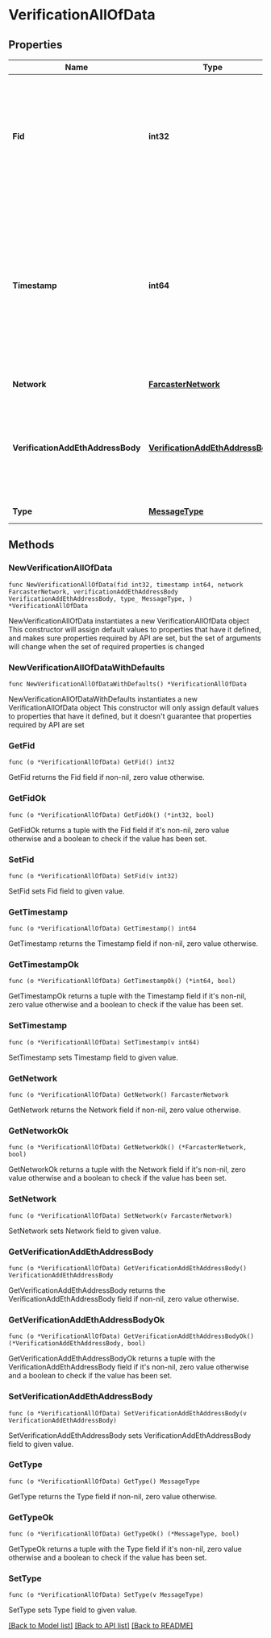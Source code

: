 # VerificationAllOfData

## Properties

Name | Type | Description | Notes
------------ | ------------- | ------------- | -------------
**Fid** | **int32** | The unique identifier (FID) of the user who created this message. FIDs are assigned sequentially when users register on the network and cannot be changed. | 
**Timestamp** | **int64** | Seconds since Farcaster Epoch (2021-01-01T00:00:00Z). Used to order messages chronologically and determine the most recent state. Must be within 10 minutes of the current time when the message is created. | 
**Network** | [**FarcasterNetwork**](FarcasterNetwork.md) |  | [default to MAINNET]
**VerificationAddEthAddressBody** | [**VerificationAddEthAddressBody**](VerificationAddEthAddressBody.md) | Contains the blockchain address being verified, along with cryptographic proof of ownership through a signature. | 
**Type** | [**MessageType**](MessageType.md) |  | [default to CAST_ADD]

## Methods

### NewVerificationAllOfData

`func NewVerificationAllOfData(fid int32, timestamp int64, network FarcasterNetwork, verificationAddEthAddressBody VerificationAddEthAddressBody, type_ MessageType, ) *VerificationAllOfData`

NewVerificationAllOfData instantiates a new VerificationAllOfData object
This constructor will assign default values to properties that have it defined,
and makes sure properties required by API are set, but the set of arguments
will change when the set of required properties is changed

### NewVerificationAllOfDataWithDefaults

`func NewVerificationAllOfDataWithDefaults() *VerificationAllOfData`

NewVerificationAllOfDataWithDefaults instantiates a new VerificationAllOfData object
This constructor will only assign default values to properties that have it defined,
but it doesn't guarantee that properties required by API are set

### GetFid

`func (o *VerificationAllOfData) GetFid() int32`

GetFid returns the Fid field if non-nil, zero value otherwise.

### GetFidOk

`func (o *VerificationAllOfData) GetFidOk() (*int32, bool)`

GetFidOk returns a tuple with the Fid field if it's non-nil, zero value otherwise
and a boolean to check if the value has been set.

### SetFid

`func (o *VerificationAllOfData) SetFid(v int32)`

SetFid sets Fid field to given value.


### GetTimestamp

`func (o *VerificationAllOfData) GetTimestamp() int64`

GetTimestamp returns the Timestamp field if non-nil, zero value otherwise.

### GetTimestampOk

`func (o *VerificationAllOfData) GetTimestampOk() (*int64, bool)`

GetTimestampOk returns a tuple with the Timestamp field if it's non-nil, zero value otherwise
and a boolean to check if the value has been set.

### SetTimestamp

`func (o *VerificationAllOfData) SetTimestamp(v int64)`

SetTimestamp sets Timestamp field to given value.


### GetNetwork

`func (o *VerificationAllOfData) GetNetwork() FarcasterNetwork`

GetNetwork returns the Network field if non-nil, zero value otherwise.

### GetNetworkOk

`func (o *VerificationAllOfData) GetNetworkOk() (*FarcasterNetwork, bool)`

GetNetworkOk returns a tuple with the Network field if it's non-nil, zero value otherwise
and a boolean to check if the value has been set.

### SetNetwork

`func (o *VerificationAllOfData) SetNetwork(v FarcasterNetwork)`

SetNetwork sets Network field to given value.


### GetVerificationAddEthAddressBody

`func (o *VerificationAllOfData) GetVerificationAddEthAddressBody() VerificationAddEthAddressBody`

GetVerificationAddEthAddressBody returns the VerificationAddEthAddressBody field if non-nil, zero value otherwise.

### GetVerificationAddEthAddressBodyOk

`func (o *VerificationAllOfData) GetVerificationAddEthAddressBodyOk() (*VerificationAddEthAddressBody, bool)`

GetVerificationAddEthAddressBodyOk returns a tuple with the VerificationAddEthAddressBody field if it's non-nil, zero value otherwise
and a boolean to check if the value has been set.

### SetVerificationAddEthAddressBody

`func (o *VerificationAllOfData) SetVerificationAddEthAddressBody(v VerificationAddEthAddressBody)`

SetVerificationAddEthAddressBody sets VerificationAddEthAddressBody field to given value.


### GetType

`func (o *VerificationAllOfData) GetType() MessageType`

GetType returns the Type field if non-nil, zero value otherwise.

### GetTypeOk

`func (o *VerificationAllOfData) GetTypeOk() (*MessageType, bool)`

GetTypeOk returns a tuple with the Type field if it's non-nil, zero value otherwise
and a boolean to check if the value has been set.

### SetType

`func (o *VerificationAllOfData) SetType(v MessageType)`

SetType sets Type field to given value.



[[Back to Model list]](../README.md#documentation-for-models) [[Back to API list]](../README.md#documentation-for-api-endpoints) [[Back to README]](../README.md)



